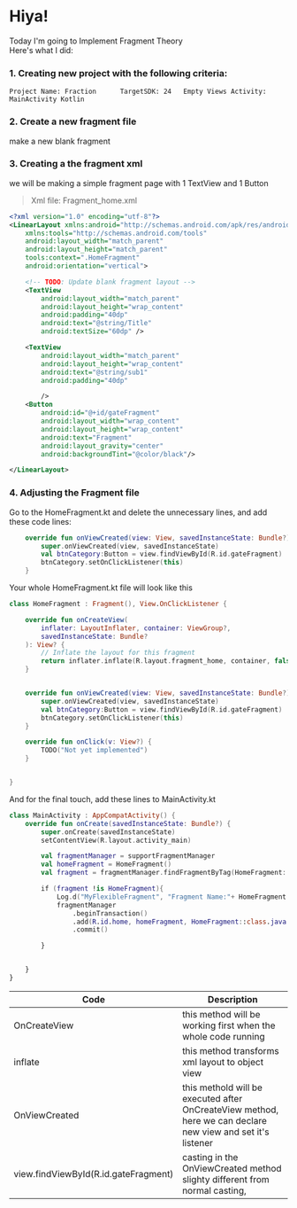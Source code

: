 # Hiya!  
Today I'm going to Implement Fragment Theory  
Here's what I did:  
### 1.  Creating new project with the following criteria:  
``
Project Name: Fraction     
TargetSDK: 24  
Empty Views Activity: MainActivity
Kotlin
``  
### 2.  Create a new fragment file  
make a new blank fragment
### 3.  Creating a the fragment xml  
we will be making a simple fragment page with 1 TextView and 1 Button  
> Xml file: Fragment_home.xml  
```xml
<?xml version="1.0" encoding="utf-8"?>
<LinearLayout xmlns:android="http://schemas.android.com/apk/res/android"
    xmlns:tools="http://schemas.android.com/tools"
    android:layout_width="match_parent"
    android:layout_height="match_parent"
    tools:context=".HomeFragment"
    android:orientation="vertical">

    <!-- TODO: Update blank fragment layout -->
    <TextView
        android:layout_width="match_parent"
        android:layout_height="wrap_content"
        android:padding="40dp"
        android:text="@string/Title"
        android:textSize="60dp" />

    <TextView
        android:layout_width="match_parent"
        android:layout_height="wrap_content"
        android:text="@string/sub1"
        android:padding="40dp"

        />
    <Button
        android:id="@+id/gateFragment"
        android:layout_width="wrap_content"
        android:layout_height="wrap_content"
        android:text="Fragment"
        android:layout_gravity="center"
        android:backgroundTint="@color/black"/>

</LinearLayout>
```

### 4.  Adjusting the Fragment file  
Go to the HomeFragment.kt and delete the unnecessary lines, and add these code lines:  
```kotlin
    override fun onViewCreated(view: View, savedInstanceState: Bundle?) {
        super.onViewCreated(view, savedInstanceState)
        val btnCategory:Button = view.findViewById(R.id.gateFragment)
        btnCategory.setOnClickListener(this)
    }

```  
Your whole HomeFragment.kt file will look like this  
```kotlin
class HomeFragment : Fragment(), View.OnClickListener {

    override fun onCreateView(
        inflater: LayoutInflater, container: ViewGroup?,
        savedInstanceState: Bundle?
    ): View? {
        // Inflate the layout for this fragment
        return inflater.inflate(R.layout.fragment_home, container, false)
    }


    override fun onViewCreated(view: View, savedInstanceState: Bundle?) {
        super.onViewCreated(view, savedInstanceState)
        val btnCategory:Button = view.findViewById(R.id.gateFragment)
        btnCategory.setOnClickListener(this)
    }

    override fun onClick(v: View?) {
        TODO("Not yet implemented")
    }


}
```  
And for the final touch, add these lines to MainActivity.kt  
```kotlin
class MainActivity : AppCompatActivity() {
    override fun onCreate(savedInstanceState: Bundle?) {
        super.onCreate(savedInstanceState)
        setContentView(R.layout.activity_main)

        val fragmentManager = supportFragmentManager
        val homeFragment = HomeFragment()
        val fragment = fragmentManager.findFragmentByTag(HomeFragment::class.java.simpleName)

        if (fragment !is HomeFragment){
            Log.d("MyFlexibleFragment", "Fragment Name:"+ HomeFragment::class.java.simpleName)
            fragmentManager
                .beginTransaction()
                .add(R.id.home, homeFragment, HomeFragment::class.java.simpleName)
                .commit()

        }


    }
}
```  

| Code                                 | Description                                                                                                        |
|--------------------------------------|--------------------------------------------------------------------------------------------------------------------|
| OnCreateView                         | this method will be working first when the whole code running                                                      |
| inflate                              | this method transforms xml layout to object view                                                                   |
| OnViewCreated                        | this methold will be executed after OnCreateView method, here we can declare  <br/> new view and set it's listener |
| view.findViewById(R.id.gateFragment) | casting in the OnViewCreated method slighty different from normal casting,                                         |



















